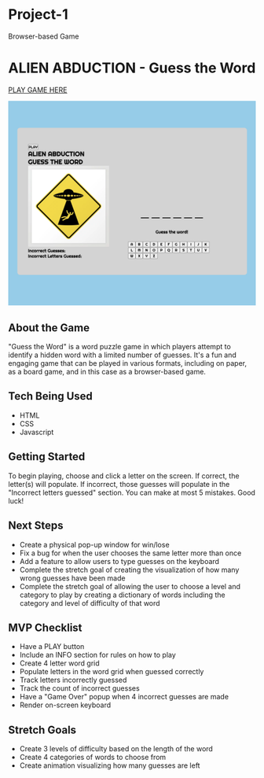 # Project-1
Browser-based Game

# ALIEN ABDUCTION - Guess the Word
[PLAY GAME HERE](http://127.0.0.1:5500/index.html)

![Screenshot of gameplay](https://github.com/nholliday314/Project-1/blob/main/Gameplay%20Screenshot.png?raw=true)

## About the Game
"Guess the Word" is a word puzzle game in which players attempt to identify a hidden word with a limited number of guesses. It's a fun and engaging game that can be played in various formats, including on paper, as a board game, and in this case as a browser-based game.

## Tech Being Used
* HTML
* CSS
* Javascript

## Getting Started
To begin playing, choose and click a letter on the screen. If correct, the letter(s) will populate. If incorrect, those guesses will populate in the "Incorrect letters guessed" section. You can make at most 5 mistakes. Good luck!

## Next Steps
* Create a physical pop-up window for win/lose
* Fix a bug for when the user chooses the same letter more than once
* Add a feature to allow users to type guesses on the keyboard
* Complete the stretch goal of creating the visualization of how many wrong guesses have been made
* Complete the stretch goal of allowing the user to choose a level and category to play by creating a dictionary of words including the category and level of difficulty of that word

## MVP Checklist
* Have a PLAY button
* Include an INFO section for rules on how to play
* Create 4 letter word grid
* Populate letters in the word grid when guessed correctly
* Track letters incorrectly guessed
* Track the count of incorrect guesses
* Have a "Game Over" popup when 4 incorrect guesses are made
* Render on-screen keyboard
  
## Stretch Goals
* Create 3 levels of difficulty based on the length of the word
* Create 4 categories of words to choose from
* Create animation visualizing how many guesses are left
  
